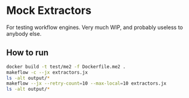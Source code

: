 # Mock Extractors

For testing workflow engines. Very much WIP, and probably useless to anybody else.

## How to run

```bash
docker build -t test/me2 -f Dockerfile.me2 .
makeflow -c --jx extractors.jx
ls -alt output/* 
makeflow --jx --retry-count=10 --max-local=10 extractors.jx
ls -alt output/*
```